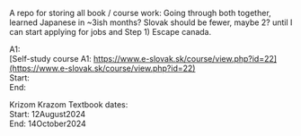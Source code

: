 A repo for storing all book / course work: Going through both together, learned Japanese in ~3ish months? Slovak should be fewer, maybe 2?
until I can start applying for jobs and Step 1) Escape canada. </br>

A1: </br>
[Self-study course A1: https://www.e-slovak.sk/course/view.php?id=22](https://www.e-slovak.sk/course/view.php?id=22) </br>
Start: </br>
End: </br>

Krizom Krazom Textbook dates: </br>
Start: 12August2024 </br>
End: 14October2024 </br>
